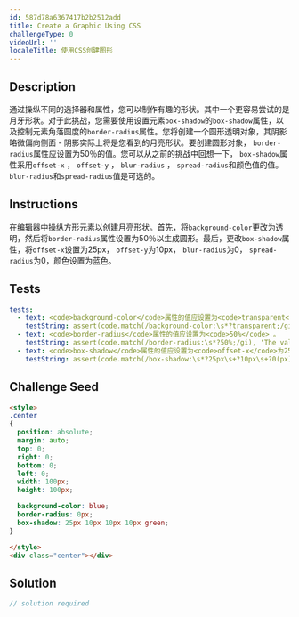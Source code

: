 ```yaml
---
id: 587d78a6367417b2b2512add
title: Create a Graphic Using CSS
challengeType: 0
videoUrl: ''
localeTitle: 使用CSS创建图形
---
```


## Description
<section id="description">通过操纵不同的选择器和属性，您可以制作有趣的形状。其中一个更容易尝试的是月牙形状。对于此挑战，您需要使用设置元素<code>box-shadow</code>的<code>box-shadow</code>属性，以及控制元素角落圆度的<code>border-radius</code>属性。您将创建一个圆形透明对象，其阴影略微偏向侧面 - 阴影实际上将是您看到的月亮形状。要创建圆形对象， <code>border-radius</code>属性应设置为50％的值。您可以从之前的挑战中回想一下， <code>box-shadow</code>属性采用<code>offset-x</code> ， <code>offset-y</code> ， <code>blur-radius</code> ， <code>spread-radius</code>和颜色值的值。 <code>blur-radius</code>和<code>spread-radius</code>值是可选的。 </section>

## Instructions
<section id="instructions">在编辑器中操纵方形元素以创建月亮形状。首先，将<code>background-color</code>更改为透明，然后将<code>border-radius</code>属性设置为50％以生成圆形。最后，更改<code>box-shadow</code>属性，将<code>offset-x</code>设置为25px， <code>offset-y</code>为10px， <code>blur-radius</code>为0， <code>spread-radius</code>为0，颜色设置为蓝色。 </section>

## Tests
<section id='tests'>

```yml
tests:
  - text: <code>background-color</code>属性的值应设置为<code>transparent</code> 。
    testString: assert(code.match(/background-color:\s*?transparent;/gi), 'The value of the <code>background-color</code> property should be set to <code>transparent</code>.');
  - text: <code>border-radius</code>属性的值应设置为<code>50%</code> 。
    testString: assert(code.match(/border-radius:\s*?50%;/gi), 'The value of the <code>border-radius</code> property should be set to <code>50%</code>.');
  - text: <code>box-shadow</code>属性的值应设置为<code>offset-x</code>为25px， <code>offset-y</code>为10px， <code>blur-radius</code>为0， <code>spread-radius</code>为0，最后为颜色为蓝色。
    testString: assert(code.match(/box-shadow:\s*?25px\s+?10px\s+?0(px)?\s+?0(px)?\s+?blue\s*?;/gi), 'The value of the <code>box-shadow</code> property should be set to 25px for <code>offset-x</code>, 10px for <code>offset-y</code>, 0 for <code>blur-radius</code>, 0 for <code>spread-radius</code>, and finally blue for the color.');

```

</section>

## Challenge Seed
<section id='challengeSeed'>

<div id='html-seed'>

```html
<style>
.center
{
  position: absolute;
  margin: auto;
  top: 0;
  right: 0;
  bottom: 0;
  left: 0;
  width: 100px;
  height: 100px;

  background-color: blue;
  border-radius: 0px;
  box-shadow: 25px 10px 10px 10px green;
}

</style>
<div class="center"></div>

```

</div>



</section>

## Solution
<section id='solution'>

```js
// solution required
```
</section>

